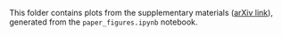 This folder contains plots from the supplementary materials ([arXiv link](https://arxiv.org/src/2404.01775v1/anc/supplementary.pdf)), generated from the ``paper_figures.ipynb`` notebook. 